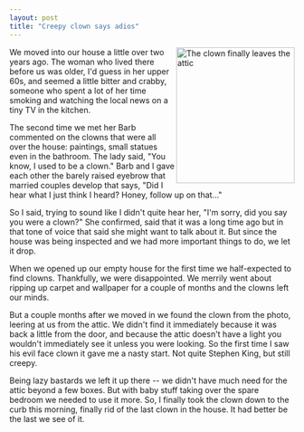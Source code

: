 ```yaml
---
layout: post
title: "Creepy clown says adios"
---
```




<p>
<a href="http://www.flickr.com/photos/cwinters/290512226/" title="Photo Sharing"><img src="http://static.flickr.com/122/290512226_2a9c72d75a_m.jpg" width="209" height="240" alt="The clown finally leaves the attic" align="right"/></a>
</p>

<p>We moved into our house a little over two years ago. The woman who
lived there before us was older, I'd guess in her upper 60s, and
seemed a little bitter and crabby, someone who spent a lot of her time
smoking and watching the local news on a tiny TV in the kitchen.</p>

<p>The second time we met her Barb commented on the clowns that were
all over the house: paintings, small statues even in the bathroom. The
lady said, "You know, I used to be a clown." Barb and I gave each
other the barely raised eyebrow that married couples develop that
says, "Did I hear what I just think I heard? Honey, follow up on
that..."</p>

<p>So I said, trying to sound like I didn't quite hear her, "I'm
sorry, did you say you were a clown?" She confirmed, said that it was
a long time ago but in that tone of voice that said she might want to
talk about it. But since the house was being inspected and we had more
important things to do, we let it drop.</p>

<p>When we opened up our empty house for the first time we
half-expected to find clowns. Thankfully, we were disappointed. We
merrily went about ripping up carpet and wallpaper for a couple of
months and the clowns left our minds.</p>

<p>But a couple months after we moved in we found the clown from the
photo, leering at us from the attic. We didn't find it immediately
because it was back a little from the door, and because the attic
doesn't have a light you wouldn't immediately see it unless you were
looking. So the first time I saw his evil face clown it gave me a
nasty start. Not quite Stephen King, but still creepy.</p>

<p>Being lazy bastards we left it up there -- we didn't have much need
for the attic beyond a few boxes. But with baby stuff taking over the
spare bedroom we needed to use it more. So, I finally took the clown
down to the curb this morning, finally rid of the last clown in the
house. It had better be the last we see of it.</p>



